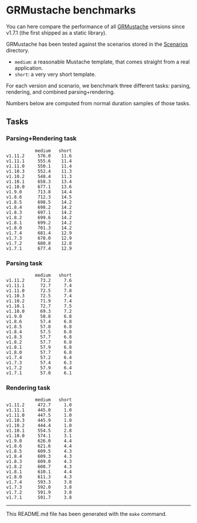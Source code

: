 # GRMustache benchmarks

You can here compare the performance of all [GRMustache](https://github.com/groue/GRMustache) versions since v1.7.1 (the first shipped as a static library).

GRMustache has been tested against the scenarios stored in the [Scenarios](GRMustacheBenchmark/tree/master/Scenarios) directory.

- `medium`: a reasonable Mustache template, that comes straight from a real application.
- `short`: a very very short template.

For each version and scenario, we benchmark three different tasks: parsing, rendering, and combined parsing+rendering.

Numbers below are computed from normal duration samples of those tasks.

## Tasks


### Parsing+Rendering task

	           medium   short
	v1.11.2     576.0    11.6
	v1.11.1     555.6    11.4
	v1.11.0     550.1    11.4
	v1.10.3     552.4    11.3
	v1.10.2     548.4    11.3
	v1.10.1     658.3    13.4
	v1.10.0     677.1    13.6
	v1.9.0      713.8    14.4
	v1.8.6      712.3    14.5
	v1.8.5      698.5    14.2
	v1.8.4      698.2    14.2
	v1.8.3      697.1    14.2
	v1.8.2      699.6    14.2
	v1.8.1      699.2    14.2
	v1.8.0      701.3    14.2
	v1.7.4      681.4    12.9
	v1.7.3      678.0    12.9
	v1.7.2      680.8    12.8
	v1.7.1      677.4    12.9

### Parsing task

	           medium   short
	v1.11.2      73.2     7.6
	v1.11.1      72.7     7.4
	v1.11.0      72.5     7.8
	v1.10.3      72.5     7.4
	v1.10.2      71.9     7.4
	v1.10.1      72.7     7.5
	v1.10.0      69.3     7.2
	v1.9.0       58.8     6.8
	v1.8.6       57.4     6.8
	v1.8.5       57.8     6.8
	v1.8.4       57.5     6.8
	v1.8.3       57.7     6.8
	v1.8.2       57.7     6.8
	v1.8.1       57.9     6.8
	v1.8.0       57.7     6.8
	v1.7.4       57.2     6.4
	v1.7.3       57.4     6.3
	v1.7.2       57.9     6.4
	v1.7.1       57.0     6.1

### Rendering task

	           medium   short
	v1.11.2     472.7     1.0
	v1.11.1     445.0     1.0
	v1.11.0     447.5     1.0
	v1.10.3     445.9     1.0
	v1.10.2     444.4     1.0
	v1.10.1     554.5     2.8
	v1.10.0     574.1     3.1
	v1.9.0      626.0     4.4
	v1.8.6      621.6     4.4
	v1.8.5      609.5     4.3
	v1.8.4      609.3     4.3
	v1.8.3      609.0     4.3
	v1.8.2      608.7     4.3
	v1.8.1      610.1     4.4
	v1.8.0      611.3     4.3
	v1.7.4      593.3     3.8
	v1.7.3      592.0     3.8
	v1.7.2      591.9     3.8
	v1.7.1      591.7     3.8

-----

This README.md file has been generated with the `make` command.

